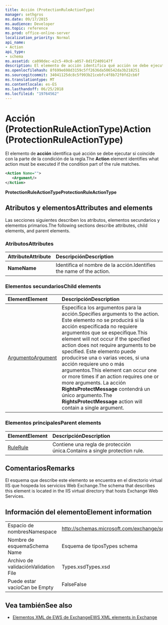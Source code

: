 ```yaml
---
title: Acción (ProtectionRuleActionType)
manager: sethgros
ms.date: 09/17/2015
ms.audience: Developer
ms.topic: reference
ms.prod: office-online-server
localization_priority: Normal
api_name:
- Action
api_type:
- schema
ms.assetid: ca090dec-e2c5-49c8-a057-8d1f2409147f
description: El elemento de acción identifica qué acción se debe ejecutar si coincide con la parte de la condición de la regla.
ms.openlocfilehash: 8f699e698d3159c5ff2636da506542da3b218251
ms.sourcegitcommit: 34041125dc8c5f993b21cebfc4f8b72f0fd2cb6f
ms.translationtype: MT
ms.contentlocale: es-ES
ms.lasthandoff: 06/25/2018
ms.locfileid: "19764562"
---
```

# <a name="action-protectionruleactiontype"></a><span data-ttu-id="8193e-103">Acción (ProtectionRuleActionType)</span><span class="sxs-lookup"><span data-stu-id="8193e-103">Action (ProtectionRuleActionType)</span></span>

<span data-ttu-id="8193e-104">El elemento de **acción** identifica qué acción se debe ejecutar si coincide con la parte de la condición de la regla.</span><span class="sxs-lookup"><span data-stu-id="8193e-104">The **Action** element identifies what action must be executed if the condition part of the rule matches.</span></span> 
  
```xml
<Action Name="">
   <Argument/>
</Action>

```

 <span data-ttu-id="8193e-105">**ProtectionRuleActionType**</span><span class="sxs-lookup"><span data-stu-id="8193e-105">**ProtectionRuleActionType**</span></span>
## <a name="attributes-and-elements"></a><span data-ttu-id="8193e-106">Atributos y elementos</span><span class="sxs-lookup"><span data-stu-id="8193e-106">Attributes and elements</span></span>

<span data-ttu-id="8193e-107">Las secciones siguientes describen los atributos, elementos secundarios y elementos primarios.</span><span class="sxs-lookup"><span data-stu-id="8193e-107">The following sections describe attributes, child elements, and parent elements.</span></span>
  
### <a name="attributes"></a><span data-ttu-id="8193e-108">Atributos</span><span class="sxs-lookup"><span data-stu-id="8193e-108">Attributes</span></span>

|<span data-ttu-id="8193e-109">**Attribute**</span><span class="sxs-lookup"><span data-stu-id="8193e-109">**Attribute**</span></span>|<span data-ttu-id="8193e-110">**Descripción**</span><span class="sxs-lookup"><span data-stu-id="8193e-110">**Description**</span></span>|
|:-----|:-----|
|<span data-ttu-id="8193e-111">**Name**</span><span class="sxs-lookup"><span data-stu-id="8193e-111">**Name**</span></span> <br/> |<span data-ttu-id="8193e-112">Identifica el nombre de la acción.</span><span class="sxs-lookup"><span data-stu-id="8193e-112">Identifies the name of the action.</span></span>  <br/> |
   
### <a name="child-elements"></a><span data-ttu-id="8193e-113">Elementos secundarios</span><span class="sxs-lookup"><span data-stu-id="8193e-113">Child elements</span></span>

|<span data-ttu-id="8193e-114">**Element**</span><span class="sxs-lookup"><span data-stu-id="8193e-114">**Element**</span></span>|<span data-ttu-id="8193e-115">**Descripción**</span><span class="sxs-lookup"><span data-stu-id="8193e-115">**Description**</span></span>|
|:-----|:-----|
|[<span data-ttu-id="8193e-116">Argumento</span><span class="sxs-lookup"><span data-stu-id="8193e-116">Argument</span></span>](argument.md) <br/> |<span data-ttu-id="8193e-117">Especifica los argumentos para la acción.</span><span class="sxs-lookup"><span data-stu-id="8193e-117">Specifies arguments to the action.</span></span> <span data-ttu-id="8193e-118">Este elemento no se producirá si la acción especificada no requiere argumentos que se especifique.</span><span class="sxs-lookup"><span data-stu-id="8193e-118">This element will not occur if the specified action does not require arguments to be specified.</span></span> <span data-ttu-id="8193e-119">Este elemento puede producirse una o varias veces, si una acción requiere uno o más argumentos.</span><span class="sxs-lookup"><span data-stu-id="8193e-119">This element can occur one or more times if an action requires one or more arguments.</span></span> <span data-ttu-id="8193e-120">La acción **RightsProtectMessage** contendrá un único argumento.</span><span class="sxs-lookup"><span data-stu-id="8193e-120">The **RightsProtectMessage** action will contain a single argument.</span></span>  <br/> |
   
### <a name="parent-elements"></a><span data-ttu-id="8193e-121">Elementos principales</span><span class="sxs-lookup"><span data-stu-id="8193e-121">Parent elements</span></span>

|<span data-ttu-id="8193e-122">**Element**</span><span class="sxs-lookup"><span data-stu-id="8193e-122">**Element**</span></span>|<span data-ttu-id="8193e-123">**Descripción**</span><span class="sxs-lookup"><span data-stu-id="8193e-123">**Description**</span></span>|
|:-----|:-----|
|[<span data-ttu-id="8193e-124">Rule</span><span class="sxs-lookup"><span data-stu-id="8193e-124">Rule</span></span>](rule.md) <br/> |<span data-ttu-id="8193e-125">Contiene una regla de protección única.</span><span class="sxs-lookup"><span data-stu-id="8193e-125">Contains a single protection rule.</span></span>  <br/> |
   
## <a name="remarks"></a><span data-ttu-id="8193e-126">Comentarios</span><span class="sxs-lookup"><span data-stu-id="8193e-126">Remarks</span></span>

<span data-ttu-id="8193e-127">El esquema que describe este elemento se encuentra en el directorio virtual IIS que hospeda los servicios Web Exchange.</span><span class="sxs-lookup"><span data-stu-id="8193e-127">The schema that describes this element is located in the IIS virtual directory that hosts Exchange Web Services.</span></span>
  
## <a name="element-information"></a><span data-ttu-id="8193e-128">Información del elemento</span><span class="sxs-lookup"><span data-stu-id="8193e-128">Element information</span></span>

|||
|:-----|:-----|
|<span data-ttu-id="8193e-129">Espacio de nombres</span><span class="sxs-lookup"><span data-stu-id="8193e-129">Namespace</span></span>  <br/> |http://schemas.microsoft.com/exchange/services/2006/types  <br/> |
|<span data-ttu-id="8193e-130">Nombre de esquema</span><span class="sxs-lookup"><span data-stu-id="8193e-130">Schema Name</span></span>  <br/> |<span data-ttu-id="8193e-131">Esquema de tipos</span><span class="sxs-lookup"><span data-stu-id="8193e-131">Types schema</span></span>  <br/> |
|<span data-ttu-id="8193e-132">Archivo de validación</span><span class="sxs-lookup"><span data-stu-id="8193e-132">Validation File</span></span>  <br/> |<span data-ttu-id="8193e-133">Types.xsd</span><span class="sxs-lookup"><span data-stu-id="8193e-133">Types.xsd</span></span>  <br/> |
|<span data-ttu-id="8193e-134">Puede estar vacío</span><span class="sxs-lookup"><span data-stu-id="8193e-134">Can be Empty</span></span>  <br/> |<span data-ttu-id="8193e-135">False</span><span class="sxs-lookup"><span data-stu-id="8193e-135">False</span></span>  <br/> |
   
## <a name="see-also"></a><span data-ttu-id="8193e-136">Vea también</span><span class="sxs-lookup"><span data-stu-id="8193e-136">See also</span></span>

- [<span data-ttu-id="8193e-137">Elementos XML de EWS de Exchange</span><span class="sxs-lookup"><span data-stu-id="8193e-137">EWS XML elements in Exchange</span></span>](ews-xml-elements-in-exchange.md)


